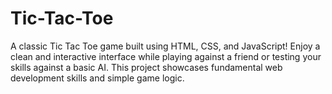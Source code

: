 # Tic-Tac-Toe
A classic Tic Tac Toe game built using HTML, CSS, and JavaScript! Enjoy a clean and interactive interface while playing against a friend or testing your skills against a basic AI. This project showcases fundamental web development skills and simple game logic.
